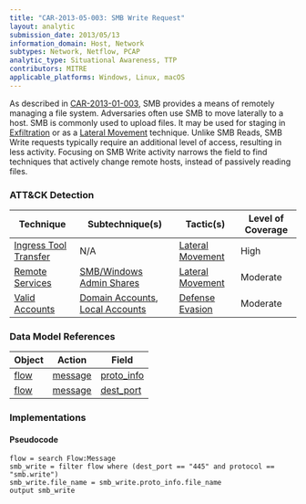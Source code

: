 ```yaml
---
title: "CAR-2013-05-003: SMB Write Request"
layout: analytic
submission_date: 2013/05/13
information_domain: Host, Network
subtypes: Network, Netflow, PCAP
analytic_type: Situational Awareness, TTP
contributors: MITRE
applicable_platforms: Windows, Linux, macOS
---
```


As described in [CAR-2013-01-003](CAR-2013-01-003), SMB provides a means of remotely managing a file system. Adversaries often use SMB to move laterally to a host. SMB is commonly used to upload files. It may be used for staging in [Exfiltration](https://attack.mitre.org/beta/tactics/TA0010) or as a [Lateral Movement](https://attack.mitre.org/beta/tactics/TA0008) technique. Unlike SMB Reads, SMB Write requests typically require an additional level of access, resulting in less activity. Focusing on SMB Write activity narrows the field to find techniques that actively change remote hosts, instead of passively reading files.


### ATT&CK Detection

|Technique|Subtechnique(s)|Tactic(s)|Level of Coverage|
|---|---|---|---|
|[Ingress Tool Transfer](https://attack.mitre.org/beta/techniques/T1105/)|N/A|[Lateral Movement](https://attack.mitre.org/beta/tactics/TA0008/)|High|
|[Remote Services](https://attack.mitre.org/beta/techniques/T1021/)|[SMB/Windows Admin Shares](https://attack.mitre.org/beta/techniques/T1021/002/)|[Lateral Movement](https://attack.mitre.org/beta/tactics/TA0008/)|Moderate|
|[Valid Accounts](https://attack.mitre.org/beta/techniques/T1078/)|[Domain Accounts](https://attack.mitre.org/beta/techniques/T1078/002/), [Local Accounts](https://attack.mitre.org/beta/techniques/T1078/003/)|[Defense Evasion](https://attack.mitre.org/beta/tactics/TA0005/)|Moderate|

### Data Model References

|Object|Action|Field|
|---|---|---|
|[flow](/data_model/flow) | [message](/data_model/flow#message) | [proto_info](/data_model/flow#proto_info) |
|[flow](/data_model/flow) | [message](/data_model/flow#message) | [dest_port](/data_model/flow#dest_port) |


### Implementations

#### Pseudocode


```
flow = search Flow:Message
smb_write = filter flow where (dest_port == "445" and protocol == "smb.write")
smb_write.file_name = smb_write.proto_info.file_name
output smb_write
```




